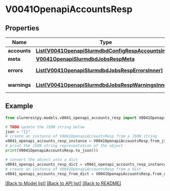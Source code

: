 # V0041OpenapiAccountsResp


## Properties

Name | Type | Description | Notes
------------ | ------------- | ------------- | -------------
**accounts** | [**List[V0041OpenapiSlurmdbdConfigRespAccountsInner]**](V0041OpenapiSlurmdbdConfigRespAccountsInner.md) | accounts |
**meta** | [**V0041OpenapiSlurmdbdJobsRespMeta**](V0041OpenapiSlurmdbdJobsRespMeta.md) |  | [optional]
**errors** | [**List[V0041OpenapiSlurmdbdJobsRespErrorsInner]**](V0041OpenapiSlurmdbdJobsRespErrorsInner.md) | Query errors | [optional]
**warnings** | [**List[V0041OpenapiSlurmdbdJobsRespWarningsInner]**](V0041OpenapiSlurmdbdJobsRespWarningsInner.md) | Query warnings | [optional]

## Example

```python
from slurmrestpy.models.v0041_openapi_accounts_resp import V0041OpenapiAccountsResp

# TODO update the JSON string below
json = "{}"
# create an instance of V0041OpenapiAccountsResp from a JSON string
v0041_openapi_accounts_resp_instance = V0041OpenapiAccountsResp.from_json(json)
# print the JSON string representation of the object
print(V0041OpenapiAccountsResp.to_json())

# convert the object into a dict
v0041_openapi_accounts_resp_dict = v0041_openapi_accounts_resp_instance.to_dict()
# create an instance of V0041OpenapiAccountsResp from a dict
v0041_openapi_accounts_resp_from_dict = V0041OpenapiAccountsResp.from_dict(v0041_openapi_accounts_resp_dict)
```
[[Back to Model list]](../README.md#documentation-for-models) [[Back to API list]](../README.md#documentation-for-api-endpoints) [[Back to README]](../README.md)


